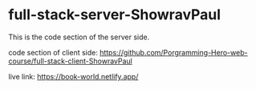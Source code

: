# full-stack-server-ShowravPaul

This is the code section of the server side.

code section of client side: https://github.com/Porgramming-Hero-web-course/full-stack-client-ShowravPaul

live link: https://book-world.netlify.app/
